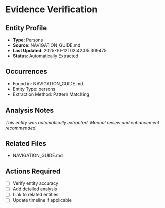 # Evidence Verification

## Entity Profile
- **Type**: Persons
- **Source**: NAVIGATION_GUIDE.md
- **Last Updated**: 2025-10-12T03:42:05.309475
- **Status**: Automatically Extracted

## Occurrences
- Found in: NAVIGATION_GUIDE.md
- Entity Type: persons
- Extraction Method: Pattern Matching

## Analysis Notes
*This entity was automatically extracted. Manual review and enhancement recommended.*

## Related Files
- NAVIGATION_GUIDE.md

## Actions Required
- [ ] Verify entity accuracy
- [ ] Add detailed analysis
- [ ] Link to related entities
- [ ] Update timeline if applicable
